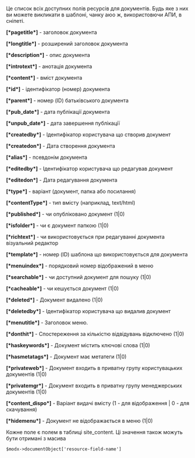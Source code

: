 Це список всіх доступних полів ресурсів для документів. Будь яке з них ви можете викликати в шаблоні, чанку аюо ж, використовючи АПИ, в сніпеті.

**[\*pagetitle\*]** - заголовок документа

**[\*longtitle\*]** - розширений заголовок документа

**[\*description\*]** - опис документа

**[\*introtext\*]** - анотація документа

**[\*content\*]** - вміст документа

**[\*id\*]** - ідентифікатор (номер) документа

**[\*parent\*]** - номер (ID) батьківського документа

**[\*pub_date\*]** - дата публікації документа

**[\*unpub_date\*]** - дата завершення публікації

**[\*createdby\*]** - Ідентифікатор користувача що створив документ

**[\*createdon\*]** - Дата створення документа

**[\*alias\*]** - псевдонім документа

**[\*editedby\*]** - Ідентифікатор користувача що редагував документ

**[\*editedon\*]** - Дата редагування документа

**[\*type\*]** - варіант (документ, папка або посилання)

**[\*contentType\*]** - тип вмісту (наприклад, text/html)

**[\*published\*]** - чи опубліковано документ (1|0)

**[\*isfolder\*]** -  чи є документ папкою (1|0)

**[\*richtext\*]** - чи використовується при редагуванні документа візуальний редактор

**[\*template\*]** - номер (ID) шаблона що використовується для документа

**[\*menuindex\*]** - порядковий номер відображений в меню

**[\*searchable\*]** - чи доступний документ для пошуку (1|0)

**[\*cacheable\*]** - чи кешується документ (1|0)

**[\*deleted\*]** - Документ видалено (1|0)

**[\*deletedby\*]** - Ідентифікатор користувача що видалив документ

**[\*menutitle\*]** - Заголовок меню.

**[\*donthit\*]** - Спостереження за кількістю відвідувань відключено (1|0)

**[\*haskeywords\*]** - Документ містить ключові слова (1|0)

**[\*hasmetatags\*]** - Документ має метатеги (1|0)

**[\*privateweb\*]** - Документ входить в приватну групу користувацьких документів (1|0)

**[\*privatemgr\*]** - Документ входить в приватну групу менеджерських документів (1|0)

**[\*content_dispo\*]** - Варіант видачі вмісту (1 - для відображення | 0 - для скачування)

**[\*hidemenu\*]** - Документ не відображається в меню (1|0)


Кожне поле є полем в таблиці site_content. Ці значення також можуть бути отримані з масива

```
$modx->documentObject['resource-field-name']
```
